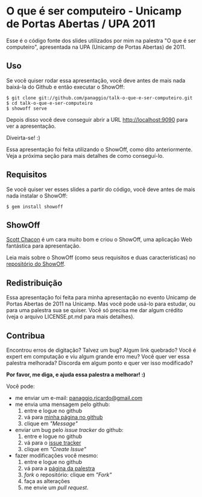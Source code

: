 # O que é ser computeiro - Unicamp de Portas Abertas / UPA 2011

Esse é o código fonte dos slides utilizados por mim na palestra "O que é ser
computeiro", apresentada na UPA (Unicamp de Portas Abertas) de 2011.

## Uso #

Se você quiser rodar essa apresentação, você deve antes de mais nada
baixá-la do Github e então executar o ShowOff:

    $ git clone git://github.com/panaggio/talk-o-que-e-ser-computeiro.git
    $ cd talk-o-que-e-ser-computeiro
    $ showoff serve

Depois disso você deve conseguir abrir a URL
[http://localhost:9090](http://localhost:9090) para ver a apresentação.

Diveirta-se! :)

Essa apresentação foi feita utilizando o ShowOff, como dito anteriormente.
Veja a próxima seção para mais detalhes de como conseguí-lo.

## Requisitos

Se você quiser ver esses slides a partir do código, você deve antes de mais
nada instalar o ShowOff:

    $ gem install showoff

## ShowOff

[Scott Chacon](https://github.com/schacon/) é um cara muito bom e criou o
ShowOff, uma aplicação Web fantástica para apresentação.

Leia mais sobre o ShowOff (como seus requisitos e duas características) no
[repositório do ShowOff](https://github.com/schacon/showoff).

## Redistribuição

Essa apresentação foi feita para minha apresentação no evento Unicamp de Portas
Abertas de 2011 na Unicamp. Mas você pode usá-lo para estudar, ou para uma
palestra sua se quiser. Você só precisa me dar algum crédito (veja o arquivo
LICENSE.pt.md para mais detalhes).

## Contribua

Encontrou erros de digitação? Talvez um bug? Algum link quebrado? Você é
expert em computação e viu algum grande erro meu? Você quer ver essa palestra
melhorada? Discorda em algum ponto e quer ver isso modificado?

**Por favor, me diga, e ajuda essa palestra a melhorar! :)**

Você pode:

* me enviar um e-mail: panaggio.ricardo@gmail.com
* me envia uma mensagem pelo github:
    1. entre e logue no github
    2. vá para [minha página no github](http://github.com/panaggio)
    3. clique em _"Message"_
* enviar um bug pelo _issue tracker_ do github:
    1. entre e logue no github
    2. vá para o [issue tracker](http://github.com/panaggio/talk-o-que-e-ser-computeiro/issues)
    3. clique em _"Create Issue"_
* fazer modificações você mesmo:
    1. entre e logue no github
    2. vá para a [página da palestra](http://github.com/panaggio/talk-o-que-e-ser-computeiro)
    3. _fork_ o repositório: clique em _"Fork"_
    4. faça as alterações
    5. me envie um _pull request_.
